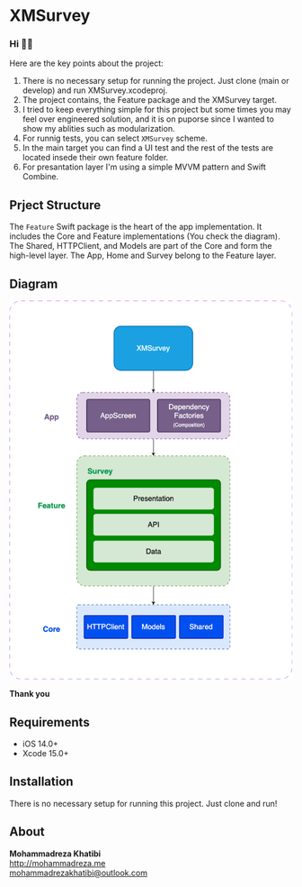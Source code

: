 # XMSurvey

### Hi 👋🏼
Here are the key points about the project:

1. There is no necessary setup for running the project. Just clone (main or develop) and run XMSurvey.xcodeproj.
2. The project contains, the Feature package and the XMSurvey target.
3. I tried to keep everything simple for this project but some times you may feel over engineered solution, and it is on puporse since I wanted to show my ablities such as modularization.
4. For runnig tests, you can select `XMSurvey` scheme.
5. In the main target you can find a UI test and the rest of the tests are located insede their own feature folder. 
6. For presantation layer I'm using a simple MVVM pattern and Swift Combine.


## **Prject Structure**
The `Feature` Swift package is the heart of the app implementation. It includes the Core and Feature implementations (You check the diagram). The Shared, HTTPClient, and Models are part of the Core and form the high-level layer. The App, Home and Survey belong to the Feature layer.

## **Diagram**
<img src="https://raw.githubusercontent.com/mohammadrezakhatibi/XMSurvey/develop/XMSurvey.png" width="700">

**Thank you**

## **Requirements**
* iOS 14.0+
* Xcode 15.0+

## **Installation**
There is no necessary setup for running this project. Just clone and run!


## About

**Mohammadreza Khatibi** <br />
http://mohammadreza.me <br />
mohammadrezakhatibi@outlook.com <br />